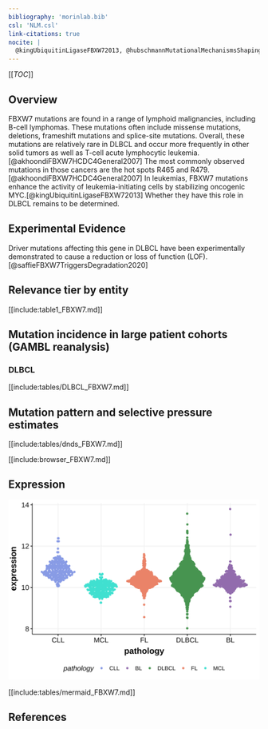 ```yaml
---
bibliography: 'morinlab.bib'
csl: 'NLM.csl'
link-citations: true
nocite: |
  @kingUbiquitinLigaseFBXW72013, @hubschmannMutationalMechanismsShaping2021, @akhoondiFBXW7HCDC4General2007, @reddyGeneticFunctionalDrivers2017, @zhangGeneticHeterogeneityDiffuse2013, 
---
```

[[_TOC_]]

## Overview
FBXW7 mutations are found in a range of lymphoid malignancies, including B-cell lymphomas. These mutations often include missense mutations, deletions, frameshift mutations and splice-site mutations. 
Overall, these mutations are relatively rare in DLBCL and occur more frequently in other solid tumors as well as T-cell acute lymphocytic leukemia.[@akhoondiFBXW7HCDC4General2007] 
The most commonly observed mutations in those cancers are the hot spots R465 and R479.[@akhoondiFBXW7HCDC4General2007]
In leukemias, FBXW7 mutations enhance the activity of leukemia-initiating cells by stabilizing oncogenic MYC.[@kingUbiquitinLigaseFBXW72013] Whether they have this role in DLBCL remains to be determined. 


## Experimental Evidence

Driver mutations affecting this gene in DLBCL have been experimentally demonstrated to cause a reduction or loss of function (LOF).[@saffieFBXW7TriggersDegradation2020]

## Relevance tier by entity

[[include:table1_FBXW7.md]]

## Mutation incidence in large patient cohorts (GAMBL reanalysis)

### DLBCL
[[include:tables/DLBCL_FBXW7.md]]

## Mutation pattern and selective pressure estimates

[[include:tables/dnds_FBXW7.md]]



[[include:browser_FBXW7.md]]

## Expression
![](images/gene_expression/FBXW7_by_pathology.svg)

[[include:tables/mermaid_FBXW7.md]]

## References

<!-- ORIGIN: zhangGeneticHeterogeneityDiffuse2013 -->
<!-- DLBCL: zhangGeneticHeterogeneityDiffuse2013 -->

